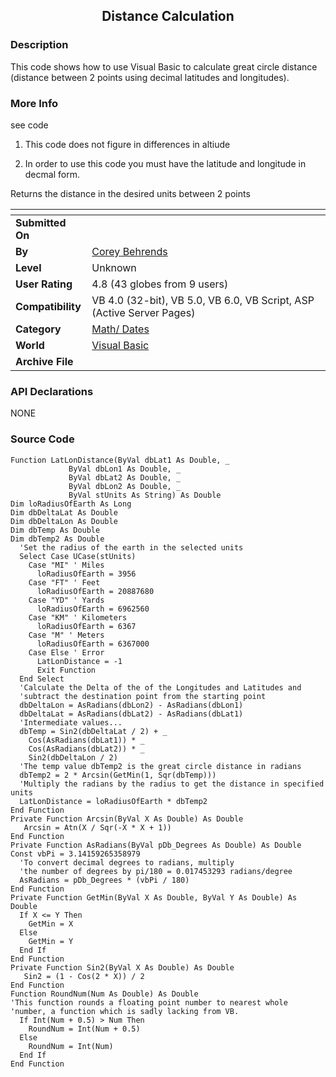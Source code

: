 ﻿<div align="center">

## Distance Calculation


</div>

### Description

This code shows how to use Visual Basic to calculate great circle distance (distance between 2 points using decimal latitudes and longitudes).
 
### More Info
 
see code

1. This code does not figure in differences in altiude

2. In order to use this code you must have the latitude and longitude in decmal form.

Returns the distance in the desired units between 2 points


<span>             |<span>
---                |---
**Submitted On**   |
**By**             |[Corey Behrends](https://github.com/Planet-Source-Code/PSCIndex/blob/master/ByAuthor/corey-behrends.md)
**Level**          |Unknown
**User Rating**    |4.8 (43 globes from 9 users)
**Compatibility**  |VB 4\.0 \(32\-bit\), VB 5\.0, VB 6\.0, VB Script, ASP \(Active Server Pages\) 
**Category**       |[Math/ Dates](https://github.com/Planet-Source-Code/PSCIndex/blob/master/ByCategory/math-dates__1-37.md)
**World**          |[Visual Basic](https://github.com/Planet-Source-Code/PSCIndex/blob/master/ByWorld/visual-basic.md)
**Archive File**   |[](https://github.com/Planet-Source-Code/corey-behrends-distance-calculation__1-1177/archive/master.zip)

### API Declarations

NONE


### Source Code

```
Function LatLonDistance(ByVal dbLat1 As Double, _
             ByVal dbLon1 As Double, _
             ByVal dbLat2 As Double, _
             ByVal dbLon2 As Double, _
             ByVal stUnits As String) As Double
Dim loRadiusOfEarth As Long
Dim dbDeltaLat As Double
Dim dbDeltaLon As Double
Dim dbTemp As Double
Dim dbTemp2 As Double
  'Set the radius of the earth in the selected units
  Select Case UCase(stUnits)
    Case "MI" ' Miles
      loRadiusOfEarth = 3956
    Case "FT" ' Feet
      loRadiusOfEarth = 20887680
    Case "YD" ' Yards
      loRadiusOfEarth = 6962560
    Case "KM" ' Kilometers
      loRadiusOfEarth = 6367
    Case "M" ' Meters
      loRadiusOfEarth = 6367000
    Case Else ' Error
      LatLonDistance = -1
      Exit Function
  End Select
  'Calculate the Delta of the of the Longitudes and Latitudes and
  'subtract the destination point from the starting point
  dbDeltaLon = AsRadians(dbLon2) - AsRadians(dbLon1)
  dbDeltaLat = AsRadians(dbLat2) - AsRadians(dbLat1)
  'Intermediate values...
  dbTemp = Sin2(dbDeltaLat / 2) + _
    Cos(AsRadians(dbLat1)) * _
    Cos(AsRadians(dbLat2)) * _
    Sin2(dbDeltaLon / 2)
  'The temp value dbTemp2 is the great circle distance in radians
  dbTemp2 = 2 * Arcsin(GetMin(1, Sqr(dbTemp)))
  'Multiply the radians by the radius to get the distance in specified units
  LatLonDistance = loRadiusOfEarth * dbTemp2
End Function
Private Function Arcsin(ByVal X As Double) As Double
   Arcsin = Atn(X / Sqr(-X * X + 1))
End Function
Private Function AsRadians(ByVal pDb_Degrees As Double) As Double
Const vbPi = 3.14159265358979
  'To convert decimal degrees to radians, multiply
  'the number of degrees by pi/180 = 0.017453293 radians/degree
  AsRadians = pDb_Degrees * (vbPi / 180)
End Function
Private Function GetMin(ByVal X As Double, ByVal Y As Double) As Double
  If X <= Y Then
    GetMin = X
  Else
    GetMin = Y
  End If
End Function
Private Function Sin2(ByVal X As Double) As Double
   Sin2 = (1 - Cos(2 * X)) / 2
End Function
Function RoundNum(Num As Double) As Double
'This function rounds a floating point number to nearest whole
'number, a function which is sadly lacking from VB.
  If Int(Num + 0.5) > Num Then
    RoundNum = Int(Num + 0.5)
  Else
    RoundNum = Int(Num)
  End If
End Function
```

